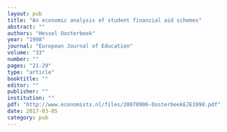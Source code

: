 ```yaml
---
layout: pub
title: "An economic analysis of student financial aid schemes"
abstract: ""
authors: "Hessel Oosterbeek"
year: "1998"
journal: "European Journal of Education"
volume: "33"
number: ""
pages: "21-29"
type: "article"
booktitle: ""
editor: ""
publisher: ""
institution: ""
pdf: "http://www.economists.nl/files/20070906-OosterbeekEJE1998.pdf"
date: 2017-03-05
category: pub
---
```

